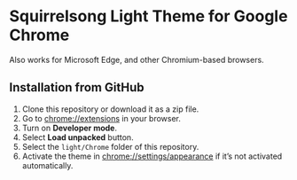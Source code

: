 # Squirrelsong Light Theme for Google Chrome

Also works for Microsoft Edge, and other Chromium-based browsers.

## Installation from GitHub

1. Clone this repository or download it as a zip file.
2. Go to [chrome://extensions](chrome://extensions) in your browser.
3. Turn on **Developer mode**.
4. Select **Load unpacked** button.
5. Select the `light/Chrome` folder of this repository.
6. Activate the theme in [chrome://settings/appearance](chrome://settings/appearance) if it’s not activated automatically.
